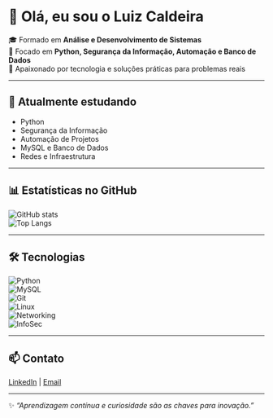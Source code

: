 # 👋 Olá, eu sou o Luiz Caldeira

🎓 Formado em **Análise e Desenvolvimento de Sistemas**  
💼 Focado em **Python, Segurança da Informação, Automação e Banco de Dados**  
🚀 Apaixonado por tecnologia e soluções práticas para problemas reais  

---

## 🌱 Atualmente estudando
- Python  
- Segurança da Informação  
- Automação de Projetos  
- MySQL e Banco de Dados  
- Redes e Infraestrutura  

---

## 📊 Estatísticas no GitHub  
![GitHub stats](https://github-readme-stats.vercel.app/api?username=luizcaldeira95&show_icons=true&count_private=true&theme=github_dark)  
![Top Langs](https://github-readme-stats.vercel.app/api/top-langs/?username=luizcaldeira95&layout=compact&theme=github_dark)  

---

## 🛠️ Tecnologias  
![Python](https://img.shields.io/badge/Python-3776AB?style=flat-square&logo=python&logoColor=white)  
![MySQL](https://img.shields.io/badge/MySQL-4479A1?style=flat-square&logo=mysql&logoColor=white)  
![Git](https://img.shields.io/badge/Git-F05032?style=flat-square&logo=git&logoColor=white)  
![Linux](https://img.shields.io/badge/Linux-FCC624?style=flat-square&logo=linux&logoColor=black)  
![Networking](https://img.shields.io/badge/Networking-0A66C2?style=flat-square&logo=cisco&logoColor=white)  
![InfoSec](https://img.shields.io/badge/InfoSec-2C2C2C?style=flat-square&logo=protonmail&logoColor=white)  

---

## 📫 Contato  
[LinkedIn](https://www.linkedin.com/in/luizcaldeira95) | [Email](luizcaldeira1995@gmail.com)  

---

✨ *“Aprendizagem contínua e curiosidade são as chaves para inovação.”*  
